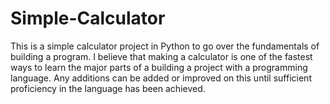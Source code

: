 # Simple-Calculator
This is a simple calculator project in Python to go over the fundamentals of building a program.
I believe that making a calculator is one of the fastest ways to learn the major parts of a building a project with a programming language.
Any additions can be added or improved on this until sufficient proficiency in the language has been achieved.
